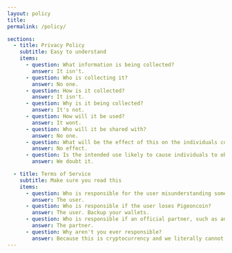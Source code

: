 ```yaml
---
layout: policy
title:
permalink: /policy/

sections:
  - title: Privacy Policy
    subtitle: Easy to understand
    items:
      - question: What information is being collected?
        answer: It isn't.
      - question: Who is collecting it?
        answer: No one.
      - question: How is it collected?
        answer: It isn't.
      - question: Why is it being collected?
        answer: It's not.
      - question: How will it be used?
        answer: It wont.
      - question: Who will it be shared with?
        answer: No one.
      - question: What will be the effect of this on the individuals concerned?
        answer: No effect.
      - question: Is the intended use likely to cause individuals to object or complain?
        answer: We doubt it.

  - title: Terms of Service
    subtitle: Make sure you read this
    items:
      - question: Who is responsible for the user misunderstanding something on this page?
        answer: The user.
      - question: Who is responsible if the user loses Pigeoncoin?
        answer: The user. Backup your wallets.
      - question: Who is responsible if an official partner, such as an exchange, steals Pigeoncoin from a user?
        answer: The partner.
      - question: Why aren't you ever responsible?
        answer: Because this is cryptocurrency and we literally cannot reverse transactions or do anything to meaningfully help you if you make a mistake or are scammed by anyone.
---
```

